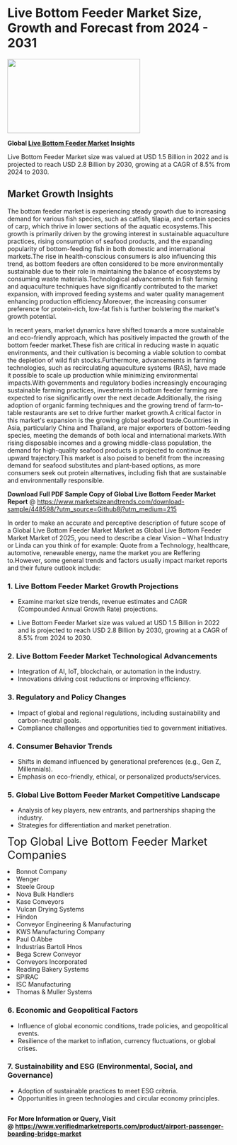 <H1>Live Bottom Feeder Market Size, Growth and Forecast from 2024 - 2031</H1><img class="aligncenter size-medium wp-image-584254" src="https://thirdeyenews.in/wp-content/uploads/2024/09/Global-Market-Research-300x168.jpeg" alt="" width="300" height="168" /><p><strong>Global&nbsp;<a href="https://www.marketsizeandtrends.com/download-sample/448598/?utm_source=Github8j?utm_medium=215">Live Bottom Feeder Market</a> Insights</strong></p><p>Live Bottom Feeder Market size was valued at USD 1.5 Billion in 2022 and is projected to reach USD 2.8 Billion by 2030, growing at a CAGR of 8.5% from 2024 to 2030.</p><p><h2>Market Growth Insights</h2> <p>The bottom feeder market is experiencing steady growth due to increasing demand for various fish species, such as catfish, tilapia, and certain species of carp, which thrive in lower sections of the aquatic ecosystems.This growth is primarily driven by the growing interest in sustainable aquaculture practices, rising consumption of seafood products, and the expanding popularity of bottom-feeding fish in both domestic and international markets.The rise in health-conscious consumers is also influencing this trend, as bottom feeders are often considered to be more environmentally sustainable due to their role in maintaining the balance of ecosystems by consuming waste materials.Technological advancements in fish farming and aquaculture techniques have significantly contributed to the market expansion, with improved feeding systems and water quality management enhancing production efficiency.Moreover, the increasing consumer preference for protein-rich, low-fat fish is further bolstering the market's growth potential.</p> <p>In recent years, market dynamics have shifted towards a more sustainable and eco-friendly approach, which has positively impacted the growth of the bottom feeder market.These fish are critical in reducing waste in aquatic environments, and their cultivation is becoming a viable solution to combat the depletion of wild fish stocks.Furthermore, advancements in farming technologies, such as recirculating aquaculture systems (RAS), have made it possible to scale up production while minimizing environmental impacts.With governments and regulatory bodies increasingly encouraging sustainable farming practices, investments in bottom feeder farming are expected to rise significantly over the next decade.Additionally, the rising adoption of organic farming techniques and the growing trend of farm-to-table restaurants are set to drive further market growth.A critical factor in this market's expansion is the growing global seafood trade.Countries in Asia, particularly China and Thailand, are major exporters of bottom-feeding species, meeting the demands of both local and international markets.With rising disposable incomes and a growing middle-class population, the demand for high-quality seafood products is projected to continue its upward trajectory.This market is also poised to benefit from the increasing demand for seafood substitutes and plant-based options, as more consumers seek out protein alternatives, including fish that are sustainable and environmentally responsible.</p> <p><span class=""><strong>Download Full PDF Sample Copy of Global Live Bottom Feeder Market Report</strong> @ <a href="https://www.marketsizeandtrends.com/download-sample/448598/?utm_source=Github8j?utm_medium=215" target="_blank">https://www.marketsizeandtrends.com/download-sample/448598/?utm_source=Github8j?utm_medium=215</a></span></p><p>In order to make an accurate and perceptive description of future scope of a Global&nbsp;Live Bottom Feeder Market Market as Global&nbsp;Live Bottom Feeder Market Market of 2025, you need to describe a clear Vision &ndash; What Industry or Linda can you think of for example: Quote from a Technology, healthcare, automotive, renewable energy, name the market you are Reffering to.However, some general trends and factors usually impact market reports and their future outlook include:</p><h3>1.&nbsp;<strong>Live Bottom Feeder Market Growth Projections</strong></h3><ul><li>Examine market size trends, revenue estimates and CAGR (Compounded Annual Growth Rate) projections.</li><li><p>Live Bottom Feeder Market size was valued at USD 1.5 Billion in 2022 and is projected to reach USD 2.8 Billion by 2030, growing at a CAGR of 8.5% from 2024 to 2030.</p></li></ul><h3>2.&nbsp;<strong>Live Bottom Feeder Market Technological Advancements</strong></h3><ul><li>Integration of AI, IoT, blockchain, or automation in the industry.</li><li>Innovations driving cost reductions or improving efficiency.</li></ul><h3>3.&nbsp;<strong>Regulatory and Policy Changes</strong></h3><ul><li>Impact of global and regional regulations, including sustainability and carbon-neutral goals.</li><li>Compliance challenges and opportunities tied to government initiatives.</li></ul><h3>4.&nbsp;<strong>Consumer Behavior Trends</strong></h3><ul><li>Shifts in demand influenced by generational preferences (e.g., Gen Z, Millennials).</li><li>Emphasis on eco-friendly, ethical, or personalized products/services.</li></ul><h3>5.&nbsp;<strong>Global Live Bottom Feeder Market Competitive Landscape</strong></h3><ul><li>Analysis of key players, new entrants, and partnerships shaping the industry.</li><li>Strategies for differentiation and market penetration.</li></ul><p data-pm-slice="1 1 []"><span style="color: inherit; font-family: inherit; font-size: 25px;">Top Global Live Bottom Feeder Market Companies</span></p><div class="" data-test-id=""><p><li>Bonnot Company</li><li> Wenger</li><li> Steele Group</li><li> Nova Bulk Handlers</li><li> Kase Conveyors</li><li> Vulcan Drying Systems</li><li> Hindon</li><li> Conveyor Engineering & Manufacturing</li><li> KWS Manufacturing Company</li><li> Paul O.Abbe</li><li> Industrias Bartoli Hnos</li><li> Bega Screw Conveyor</li><li> Conveyors Incorporated</li><li> Reading Bakery Systems</li><li> SPIRAC</li><li> ISC Manufacturing</li><li> Thomas & Muller Systems</li></p></div><h3>6.&nbsp;<strong>Economic and Geopolitical Factors</strong></h3><ul><li>Influence of global economic conditions, trade policies, and geopolitical events.</li><li>Resilience of the market to inflation, currency fluctuations, or global crises.</li></ul><h3>7.&nbsp;<strong>Sustainability and ESG (Environmental, Social, and Governance)</strong></h3><ul><li>Adoption of sustainable practices to meet ESG criteria.</li><li>Opportunities in green technologies and circular economy principles.</li></ul><h2><strong style="font-size: 14px;">For More Information or Query, Visit @&nbsp;</strong><a style="background-color: #ffffff; font-size: 14px;" href="https://www.marketsizeandtrends.com/report/live-bottom-feeder-market/" target="_blank">https://www.verifiedmarketreports.com/product/airport-passenger-boarding-bridge-market</a></h2>